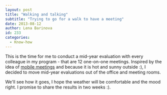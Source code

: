```yaml
---
layout: post
title: "Walking and talking"
subtitle: "Trying to go for a walk to have a meeting"
date: 2013-08-12
author: Lena Barinova
id: 233
categories:
  - Know-how
---
```


This is the time for me to conduct a mid-year evaluation with every colleague in my program - that are 12 one-on-one meetings. Inspired by the idea of [mobile meetings](http://www.npr.org/blogs/health/2013/01/25/170264905/walk-while-you-talk-the-meeting-goes-mobile) and because it is hot and sunny outside :), I decided to move mid-year evaluations out of the office and meeting rooms.

We'll see how it goes, I hope the weather will be comfortable and the mood right. I promise to share the results in two weeks :).